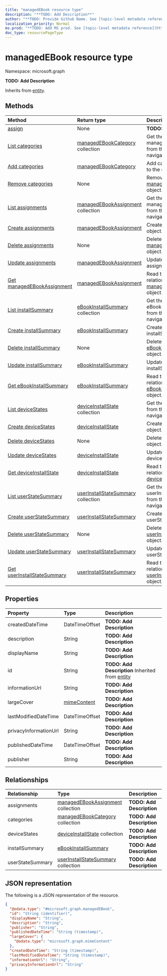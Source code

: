 ```yaml
---
title: "managedEBook resource type"
description: "**TODO: Add Description**"
author: "**TODO: Provide Github Name. See [topic-level metadata reference](https://msgo.azurewebsites.net/add/document/guidelines/metadata.html#topic-level-metadata)**"
localization_priority: Normal
ms.prod: "**TODO: Add MS prod. See [topic-level metadata reference](https://msgo.azurewebsites.net/add/document/guidelines/metadata.html#topic-level-metadata)**"
doc_type: resourcePageType
---
```


# managedEBook resource type


Namespace: microsoft.graph

**TODO: Add Description**


Inherits from [entity](../resources/entity.md).

## Methods
|Method|Return type|Description|
|:---|:---|:---|
|[assign](../api/managedebook-assign.md)|None|**TODO: Add Description**|
|[List categories](../api/managedebook-list-categories.md)|[managedEBookCategory](../resources/managedebookcategory.md) collection|Get the managedEBookCategories from the categories navigation property.|
|[Add categories](../api/managedebook-post-categories.md)|[managedEBookCategory](../resources/managedebookcategory.md)|Add categories by posting to the categories collection.|
|[Remove categories](../api/managedebook-delete-categories.md)|None|Remove a [managedEBookCategory](../resources/managedebookcategory.md) object.|
|[List assignments](../api/managedebook-list-assignments.md)|[managedEBookAssignment](../resources/managedebookassignment.md) collection|Get the managedEBookAssignments from the assignments navigation property.|
|[Create assignments](../api/managedebook-post-assignments.md)|[managedEBookAssignment](../resources/managedebookassignment.md)|Create a new assignments object.|
|[Delete assignments](../api/managedebook-delete-assignments.md)|None|Delete an [managedEBookAssignment](../resources/managedebookassignment.md) object.|
|[Update assignments](../api/managedebook-update-assignments.md)|[managedEBookAssignment](../resources/managedebookassignment.md)|Update the properties of an assignments object.|
|[Get managedEBookAssignment](../api/managedebookassignment-get.md)|[managedEBookAssignment](../resources/managedebookassignment.md)|Read the properties and relationships of a [managedEBookAssignment](../resources/managedebookassignment.md) object.|
|[List installSummary](../api/managedebook-list-installsummary.md)|[eBookInstallSummary](../resources/ebookinstallsummary.md) collection|Get the eBookInstallSummaries from the installSummary navigation property.|
|[Create installSummary](../api/managedebook-post-installsummary.md)|[eBookInstallSummary](../resources/ebookinstallsummary.md)|Create a new installSummary object.|
|[Delete installSummary](../api/managedebook-delete-installsummary.md)|None|Delete an [eBookInstallSummary](../resources/ebookinstallsummary.md) object.|
|[Update installSummary](../api/managedebook-update-installsummary.md)|[eBookInstallSummary](../resources/ebookinstallsummary.md)|Update the properties of an installSummary object.|
|[Get eBookInstallSummary](../api/ebookinstallsummary-get.md)|[eBookInstallSummary](../resources/ebookinstallsummary.md)|Read the properties and relationships of an [eBookInstallSummary](../resources/ebookinstallsummary.md) object.|
|[List deviceStates](../api/managedebook-list-devicestates.md)|[deviceInstallState](../resources/deviceinstallstate.md) collection|Get the deviceInstallStates from the deviceStates navigation property.|
|[Create deviceStates](../api/managedebook-post-devicestates.md)|[deviceInstallState](../resources/deviceinstallstate.md)|Create a new deviceStates object.|
|[Delete deviceStates](../api/managedebook-delete-devicestates.md)|None|Delete a [deviceInstallState](../resources/deviceinstallstate.md) object.|
|[Update deviceStates](../api/managedebook-update-devicestates.md)|[deviceInstallState](../resources/deviceinstallstate.md)|Update the properties of a deviceStates object.|
|[Get deviceInstallState](../api/deviceinstallstate-get.md)|[deviceInstallState](../resources/deviceinstallstate.md)|Read the properties and relationships of a [deviceInstallState](../resources/deviceinstallstate.md) object.|
|[List userStateSummary](../api/managedebook-list-userstatesummary.md)|[userInstallStateSummary](../resources/userinstallstatesummary.md) collection|Get the userInstallStateSummaries from the userStateSummary navigation property.|
|[Create userStateSummary](../api/managedebook-post-userstatesummary.md)|[userInstallStateSummary](../resources/userinstallstatesummary.md)|Create a new userStateSummary object.|
|[Delete userStateSummary](../api/managedebook-delete-userstatesummary.md)|None|Delete a [userInstallStateSummary](../resources/userinstallstatesummary.md) object.|
|[Update userStateSummary](../api/managedebook-update-userstatesummary.md)|[userInstallStateSummary](../resources/userinstallstatesummary.md)|Update the properties of a userStateSummary object.|
|[Get userInstallStateSummary](../api/userinstallstatesummary-get.md)|[userInstallStateSummary](../resources/userinstallstatesummary.md)|Read the properties and relationships of a [userInstallStateSummary](../resources/userinstallstatesummary.md) object.|

## Properties
|Property|Type|Description|
|:---|:---|:---|
|createdDateTime|DateTimeOffset|**TODO: Add Description**|
|description|String|**TODO: Add Description**|
|displayName|String|**TODO: Add Description**|
|id|String|**TODO: Add Description** Inherited from [entity](../resources/entity.md)|
|informationUrl|String|**TODO: Add Description**|
|largeCover|[mimeContent](../resources/mimecontent.md)|**TODO: Add Description**|
|lastModifiedDateTime|DateTimeOffset|**TODO: Add Description**|
|privacyInformationUrl|String|**TODO: Add Description**|
|publishedDateTime|DateTimeOffset|**TODO: Add Description**|
|publisher|String|**TODO: Add Description**|

## Relationships
|Relationship|Type|Description|
|:---|:---|:---|
|assignments|[managedEBookAssignment](../resources/managedebookassignment.md) collection|**TODO: Add Description**|
|categories|[managedEBookCategory](../resources/managedebookcategory.md) collection|**TODO: Add Description**|
|deviceStates|[deviceInstallState](../resources/deviceinstallstate.md) collection|**TODO: Add Description**|
|installSummary|[eBookInstallSummary](../resources/ebookinstallsummary.md)|**TODO: Add Description**|
|userStateSummary|[userInstallStateSummary](../resources/userinstallstatesummary.md) collection|**TODO: Add Description**|

## JSON representation
The following is a JSON representation of the resource.
<!-- {
  "blockType": "resource",
  "keyProperty": "id",
  "@odata.type": "microsoft.graph.managedEBook",
  "baseType": "microsoft.graph.entity",
  "openType": false
}
-->
``` json
{
  "@odata.type": "#microsoft.graph.managedEBook",
  "id": "String (identifier)",
  "displayName": "String",
  "description": "String",
  "publisher": "String",
  "publishedDateTime": "String (timestamp)",
  "largeCover": {
    "@odata.type": "microsoft.graph.mimeContent"
  },
  "createdDateTime": "String (timestamp)",
  "lastModifiedDateTime": "String (timestamp)",
  "informationUrl": "String",
  "privacyInformationUrl": "String"
}
```

